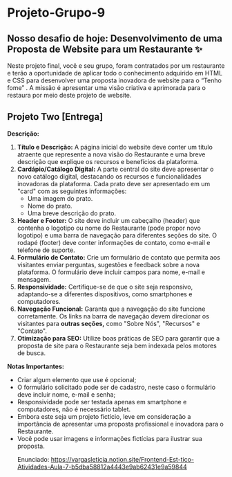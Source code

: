 # Projeto-Grupo-9

## Nosso desafio de hoje: **Desenvolvimento de uma Proposta de Website para um Restaurante** ✨

Neste projeto final, você e seu grupo, foram contratados por um restaurante e terão a oportunidade de aplicar todo o conhecimento adquirido em HTML e CSS para desenvolver uma proposta inovadora de website para o “Tenho fome” . A missão é apresentar uma visão criativa e aprimorada para o restaura por meio deste projeto de website.

## Projeto Two [Entrega]

**Descrição:**

1. **Título e Descrição:** A página inicial do website deve conter um título atraente que represente a nova visão do Restaurante  e uma breve descrição que explique os recursos e benefícios da plataforma.
2. **Cardápio/Catálogo Digital:** A parte central do site deve apresentar o novo catálogo digital, destacando os recursos e funcionalidades inovadoras da plataforma. Cada prato deve ser apresentado em um "card" com as seguintes informações:
    - Uma imagem do prato.
    - Nome do prato.
    - Uma breve descrição do prato.
3. **Header e Footer:** O site deve incluir um cabeçalho (header) que contenha o logotipo ou nome do Restaurante (pode propor novo logotipo) e uma barra de navegação para diferentes seções do site. O rodapé (footer) deve conter informações de contato, como e-mail e telefone de suporte.
4. **Formulário de Contato:** Crie um formulário de contato que permita aos visitantes enviar perguntas, sugestões e feedback sobre a nova plataforma. O formulário deve incluir campos para nome, e-mail e mensagem.
5. **Responsividade:** Certifique-se de que o site seja responsivo, adaptando-se a diferentes dispositivos, como smartphones e computadores.
6. **Navegação Funcional:** Garanta que a navegação do site funcione corretamente. Os links na barra de navegação devem direcionar os visitantes para **outras seções,** como "Sobre Nós", "Recursos" e "Contato".
7. **Otimização para SEO:** Utilize boas práticas de SEO para garantir que a proposta de site para o Restaurante seja bem indexada pelos motores de busca.

**Notas Importantes:**

- Criar algum elemento que use <table> é opcional;
- O formulário solicitado pode ser de cadastro, neste caso o formulário deve incluir nome, e-mail e senha;
- Responsividade pode ser testada apenas em smartphone e computadores, não é necessário tablet.
- Embora este seja um projeto fictício, leve em consideração a importância de apresentar uma proposta profissional e inovadora para o Restaurante.
- Você pode usar imagens e informações fictícias para ilustrar sua proposta.

Enunciado:
https://vargasleticia.notion.site/Frontend-Est-tico-Atividades-Aula-7-b5dba58812a4443e9ab62431e9a59844
